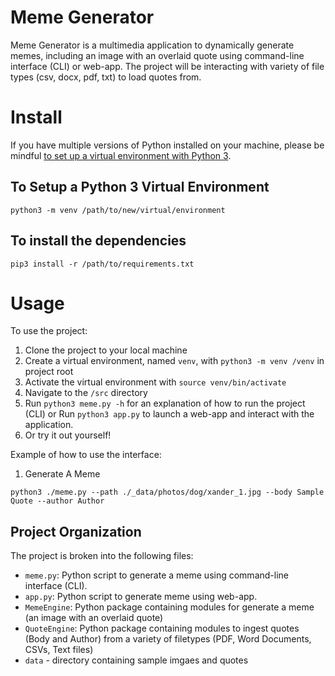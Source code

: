 # Meme Generator

Meme Generator is a multimedia application to dynamically generate memes, including an image with an overlaid quote using command-line interface (CLI) or web-app. The project will be interacting with variety of file types (csv, docx, pdf, txt) to load quotes from.

# Install

If you have multiple versions of Python installed on your machine, please be mindful [to set up a virtual environment with Python 3](https://docs.python.org/3/library/venv.html).

## To Setup a Python 3  Virtual  Environment

```python3 -m venv /path/to/new/virtual/environment```

## To install the dependencies

```pip3 install -r /path/to/requirements.txt```

# Usage

To use the project:

1. Clone the project to your local machine
2. Create a virtual environment, named `venv`, with `python3 -m venv /venv` in project root
3. Activate the virtual environment with `source venv/bin/activate`
4. Navigate to the `/src` directory
5. Run `python3 meme.py -h` for an explanation of how to run the project (CLI) or Run `python3 app.py` to launch a web-app and interact with the application.
6. Or try it out yourself!

Example of how to use the interface:

1. Generate A Meme

`python3 ./meme.py --path ./_data/photos/dog/xander_1.jpg --body Sample Quote --author Author`

## Project Organization

The project is broken into the following files:

- `meme.py`: Python script to generate a meme using command-line interface (CLI). 
- `app.py`: Python script to generate meme using web-app.
- `MemeEngine`: Python package containing modules for generate a meme (an image with an overlaid quote)
- `QuoteEngine`: Python package containing modules to ingest quotes (Body and Author) from a variety of filetypes (PDF, Word Documents, CSVs, Text files)
- `data` - directory containing sample imgaes and quotes

